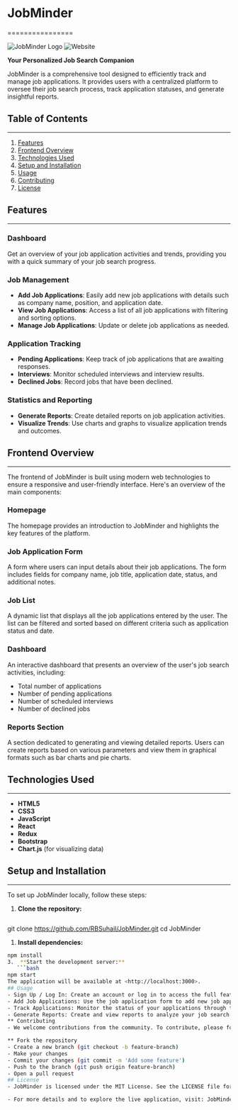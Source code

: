 # JobMinder
================

![JobMinder Logo](logo.png)
![Website](https://jobminder.onrender.com/)

**Your Personalized Job Search Companion**

JobMinder is a comprehensive tool designed to efficiently track and manage job applications. It provides users with a centralized platform to oversee their job search process, track application statuses, and generate insightful reports.

## Table of Contents
-----------------

1. [Features](#features)
2. [Frontend Overview](#frontend-overview)
3. [Technologies Used](#technologies-used)
4. [Setup and Installation](#setup-and-installation)
5. [Usage](#usage)
6. [Contributing](#contributing)
7. [License](#license)

## Features
------------

### Dashboard

Get an overview of your job application activities and trends, providing you with a quick summary of your job search progress.

### Job Management

*   **Add Job Applications**: Easily add new job applications with details such as company name, position, and application date.
*   **View Job Applications**: Access a list of all job applications with filtering and sorting options.
*   **Manage Job Applications**: Update or delete job applications as needed.

### Application Tracking

*   **Pending Applications**: Keep track of job applications that are awaiting responses.
*   **Interviews**: Monitor scheduled interviews and interview results.
*   **Declined Jobs**: Record jobs that have been declined.

### Statistics and Reporting

*   **Generate Reports**: Create detailed reports on job application activities.
*   **Visualize Trends**: Use charts and graphs to visualize application trends and outcomes.

## Frontend Overview
-------------------

The frontend of JobMinder is built using modern web technologies to ensure a responsive and user-friendly interface. Here's an overview of the main components:

### Homepage

The homepage provides an introduction to JobMinder and highlights the key features of the platform.

### Job Application Form

A form where users can input details about their job applications. The form includes fields for company name, job title, application date, status, and additional notes.

### Job List

A dynamic list that displays all the job applications entered by the user. The list can be filtered and sorted based on different criteria such as application status and date.

### Dashboard

An interactive dashboard that presents an overview of the user's job search activities, including:

*   Total number of applications
*   Number of pending applications
*   Number of scheduled interviews
*   Number of declined jobs

### Reports Section

A section dedicated to generating and viewing detailed reports. Users can create reports based on various parameters and view them in graphical formats such as bar charts and pie charts.

## Technologies Used
-------------------

*   **HTML5**
*   **CSS3**
*   **JavaScript**
*   **React**
*   **Redux**
*   **Bootstrap**
*   **Chart.js** (for visualizing data)

## Setup and Installation
-------------------------

To set up JobMinder locally, follow these steps:

1.  **Clone the repository:**
    ```bash
git clone https://github.com/RBSuhail/JobMinder.git
cd JobMinder

1.  **Install dependencies:**
 ```bash
npm install
3.  **Start the development server:**
    ```bash
npm start
The application will be available at <http://localhost:3000>.
## Usage
- Sign Up / Log In: Create an account or log in to access the full features of JobMinder.
- Add Job Applications: Use the job application form to add new job applications.
- Track Applications: Monitor the status of your applications through the job list and dashboard.
- Generate Reports: Create and view reports to analyze your job search trends and activities.
** Contributing
- We welcome contributions from the community. To contribute, please follow these steps:

** Fork the repository
- Create a new branch (git checkout -b feature-branch)
- Make your changes
- Commit your changes (git commit -m 'Add some feature')
- Push to the branch (git push origin feature-branch)
- Open a pull request
## License
- JobMinder is licensed under the MIT License. See the LICENSE file for more information.

- For more details and to explore the live application, visit: JobMinder
